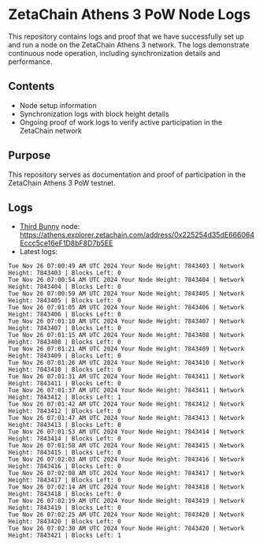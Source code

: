 # ZetaChain Athens 3 PoW Node Logs
This repository contains logs and proof that we have successfully set up and run a node on the ZetaChain Athens 3 network. The logs demonstrate continuous node operation, including synchronization details and performance.

## Contents
- Node setup information
- Synchronization logs with block height details
- Ongoing proof of work logs to verify active participation in the ZetaChain network

## Purpose
This repository serves as documentation and proof of participation in the ZetaChain Athens 3 PoW testnet.

## Logs

- [Third Bunny](https://thirdbunny.xyz/) node: https://athens.explorer.zetachain.com/address/0x225254d35dE666064Eccc5ce16eF1D8bF8D7b5EE
- Latest logs:
```
Tue Nov 26 07:00:49 AM UTC 2024 Your Node Height: 7843403 | Network Height: 7843403 | Blocks Left: 0
Tue Nov 26 07:00:54 AM UTC 2024 Your Node Height: 7843404 | Network Height: 7843404 | Blocks Left: 0
Tue Nov 26 07:00:59 AM UTC 2024 Your Node Height: 7843405 | Network Height: 7843405 | Blocks Left: 0
Tue Nov 26 07:01:05 AM UTC 2024 Your Node Height: 7843406 | Network Height: 7843406 | Blocks Left: 0
Tue Nov 26 07:01:10 AM UTC 2024 Your Node Height: 7843407 | Network Height: 7843407 | Blocks Left: 0
Tue Nov 26 07:01:15 AM UTC 2024 Your Node Height: 7843408 | Network Height: 7843408 | Blocks Left: 0
Tue Nov 26 07:01:21 AM UTC 2024 Your Node Height: 7843409 | Network Height: 7843409 | Blocks Left: 0
Tue Nov 26 07:01:26 AM UTC 2024 Your Node Height: 7843410 | Network Height: 7843410 | Blocks Left: 0
Tue Nov 26 07:01:31 AM UTC 2024 Your Node Height: 7843411 | Network Height: 7843411 | Blocks Left: 0
Tue Nov 26 07:01:37 AM UTC 2024 Your Node Height: 7843411 | Network Height: 7843412 | Blocks Left: 1
Tue Nov 26 07:01:42 AM UTC 2024 Your Node Height: 7843412 | Network Height: 7843412 | Blocks Left: 0
Tue Nov 26 07:01:47 AM UTC 2024 Your Node Height: 7843413 | Network Height: 7843413 | Blocks Left: 0
Tue Nov 26 07:01:53 AM UTC 2024 Your Node Height: 7843414 | Network Height: 7843414 | Blocks Left: 0
Tue Nov 26 07:01:58 AM UTC 2024 Your Node Height: 7843415 | Network Height: 7843415 | Blocks Left: 0
Tue Nov 26 07:02:03 AM UTC 2024 Your Node Height: 7843416 | Network Height: 7843416 | Blocks Left: 0
Tue Nov 26 07:02:08 AM UTC 2024 Your Node Height: 7843417 | Network Height: 7843417 | Blocks Left: 0
Tue Nov 26 07:02:14 AM UTC 2024 Your Node Height: 7843418 | Network Height: 7843418 | Blocks Left: 0
Tue Nov 26 07:02:19 AM UTC 2024 Your Node Height: 7843419 | Network Height: 7843419 | Blocks Left: 0
Tue Nov 26 07:02:25 AM UTC 2024 Your Node Height: 7843420 | Network Height: 7843420 | Blocks Left: 0
Tue Nov 26 07:02:30 AM UTC 2024 Your Node Height: 7843420 | Network Height: 7843421 | Blocks Left: 1
```
